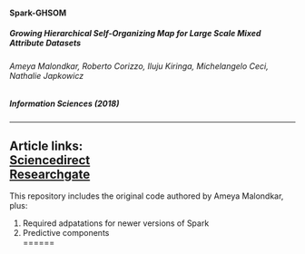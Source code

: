 #### Spark-GHSOM  
##### Growing Hierarchical Self-Organizing Map for Large Scale Mixed Attribute Datasets  
###### Ameya Malondkar, Roberto Corizzo, Iluju Kiringa, Michelangelo Ceci, Nathalie Japkowicz  
##### Information Sciences (2018)  
------
Article links:  
[Sciencedirect](https://www.sciencedirect.com/science/article/pii/S0020025518309496)  
[Researchgate](https://www.researchgate.net/publication/329472474_Spark-GHSOM_Growing_Hierarchical_Self-Organizing_Map_for_Large_Scale_Mixed_Attribute_Datasets)  
------  
This repository includes the original code authored by Ameya Malondkar, plus:  
1. Required adpatations for newer versions of Spark  
2. Predictive components  
======